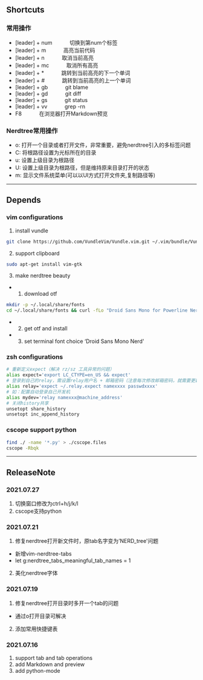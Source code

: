 ## Shortcuts
### 常用操作
* [leader] + num   &emsp;&emsp;&emsp;切换到第num个标签
* [leader] + m     &emsp;&emsp;&emsp;高亮当前代码
* [leader] + n     &emsp;&emsp;&emsp;取消当前高亮
* [leader] + mc    &emsp;&emsp;&emsp;取消所有高亮
* [leader] + *     &emsp;&emsp;&emsp;跳转到当前高亮的下一个单词
* [leader] + #     &emsp;&emsp;&emsp;跳转到当前高亮的上一个单词
* [leader] + gb    &emsp;&emsp;&emsp;git blame
* [leader] + gd    &emsp;&emsp;&emsp;git diff
* [leader] + gs    &emsp;&emsp;&emsp;git status
* [leader] + vv    &emsp;&emsp;&emsp;grep -rn
* F8                &emsp;&emsp;&emsp;在浏览器打开Markdown预览
### Nerdtree常用操作
* o: 打开一个目录或者打开文件，非常重要，避免nerdtree引入的多标签问题
* C: 将根路径设置为光标所在的目录
* u: 设置上级目录为根路径
* U: 设置上级目录为根路径，但是维持原来目录打开的状态
* m: 显示文件系统菜单(可以以UI方式打开文件夹,复制路径等)
---


## Depends

### vim configurations

1. install vundle  
```bash
git clone https://github.com/VundleVim/Vundle.vim.git ~/.vim/bundle/Vundle.vim
```
2. support clipboard
```bash
sudo apt-get install vim-gtk
```
3. make nerdtree beauty
 * 1) download otf
```bash
mkdir -p ~/.local/share/fonts
cd ~/.local/share/fonts && curl -fLo "Droid Sans Mono for Powerline Nerd Font Complete.otf" https://github.com/ryanoasis/nerd-fonts/raw/master/patched-fonts/DroidSansMono/complete/Droid%20Sans%20Mono%20Nerd%20Font%20Complete.otf
```
 * 2) get otf and install
 * 3) set terminal font choice ‘Droid Sans Mono Nerd'


### zsh configurations

```bash
# 重新定义expect（解决 rz/sz 工具异常的问题）
alias expect='export LC_CTYPE=en_US && expect'
# 登录到自己的relay，需设置relay用户名 + 邮箱密码（注意每次修改邮箱密码，就需要更新一次！！！）
alias relay='expect ~/.relay.expect namexxxx passwdxxxx'
# 如：配置自动登录自己开发机
alias mydev='relay namexxx@machine_address'
# 关闭history共享
unsetopt share_history
unsetopt inc_append_history
```

### cscope support python
```bash
find ./ -name '*.py' > ./cscope.files
cscope -Rbqk
```
---

## ReleaseNote

### 2021.07.27
1. 切换窗口修改为ctrl+h/j/k/l
2. cscope支持python

### 2021.07.21
1. 修复nerdtree打开新文件时，原tab名字变为’NERD_tree'问题
 * 新增vim-nerdtree-tabs
 * let g:nerdtree_tabs_meaningful_tab_names = 1
2. 美化nerdtree字体

### 2021.07.19
1. 修复nerdtree打开目录时多开一个tab的问题
 * 通过o打开目录可解决
2. 添加常用快捷键表

### 2021.07.16
1. support tab and tab operations
2. add Markdown and preview
3. add python-mode

